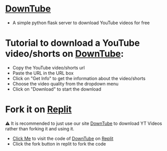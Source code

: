 # [DownTube](https://DownTube.reality281.repl.co)
- A simple python flask server to download YouTube videos for free

# Tutorial to download a YouTube video/shorts on [DownTube](https://DownTube.reality281.repl.co):
- Copy the YouTube video/shorts url
- Paste the URL in the URL box
- Click on "Get Info" to get the information about the video/shorts
- Choose the video quality from the dropdown menu
- Click on "Download" to start the download

# Fork it on [Replit](replit.com)
⚠️ It is recommended to just use our site [DownTube](https://DownTube.reality281.repl.co) to download YT Videos rather than forking it and using it.

- [Click Me](https://replit.com/@Reality281/DownTube?v=1) to visit the code of [DownTube](https://DownTube.reality281.repl.co) on [Replit](replit.com)
- Click the fork button in replit to fork the code
